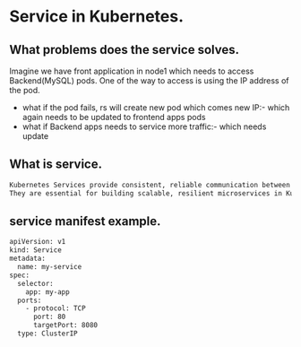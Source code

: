 # Service in Kubernetes.


## What problems does the service solves.
Imagine we have front application in node1 which needs to access Backend(MySQL) pods. One of the way to access is using the IP address of the pod.
- what if the pod fails, rs will create new pod which comes new IP:- which again needs to be updated to frontend apps pods
- what if Backend apps needs to service  more traffic:- which needs update



## What is service.
```bash
Kubernetes Services provide consistent, reliable communication between applications by abstracting dynamic Pod IPs, enabling load balancing, service discovery, and external access.
They are essential for building scalable, resilient microservices in Kubernetes
```

## service manifest example.

```bash
apiVersion: v1
kind: Service
metadata:
  name: my-service
spec:
  selector:
    app: my-app
  ports:
    - protocol: TCP
      port: 80
      targetPort: 8080
  type: ClusterIP
```
